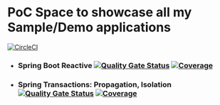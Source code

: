# PoC Space to showcase all my Sample/Demo applications

[![CircleCI](https://circleci.com/gh/pradyb/poc-space/tree/master.svg?style=svg)](https://circleci.com/gh/pradyb/poc-space/tree/master)


* ### Spring Boot Reactive [![Quality Gate Status](https://sonarcloud.io/api/project_badges/measure?project=pradyb_reactive-demo&metric=alert_status)](https://sonarcloud.io/dashboard?id=pradyb_reactive-demo) [![Coverage](https://sonarcloud.io/api/project_badges/measure?project=pradyb_reactive-demo&metric=coverage)](https://sonarcloud.io/dashboard?id=pradyb_reactive-demo)

* ### Spring Transactions: Propagation, Isolation [![Quality Gate Status](https://sonarcloud.io/api/project_badges/measure?project=pradyb_spring-tx-demo&metric=alert_status)](https://sonarcloud.io/dashboard?id=pradyb_spring-tx-demo) [![Coverage](https://sonarcloud.io/api/project_badges/measure?project=pradyb_spring-tx-demo&metric=coverage)](https://sonarcloud.io/dashboard?id=pradyb_spring-tx-demo) 
 